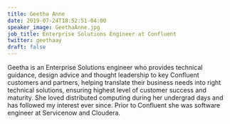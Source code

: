 ```yaml
---
title: Geetha Anne
date: 2019-07-24T18:52:51-04:00
speaker_image: GeethaAnne.jpg
job_title: Enterprise Solutions Engineer at Confluent
twitter: geethaay
draft: false
---
```


Geetha is an Enterprise Solutions engineer who provides technical guidance, design advice and thought leadership to key Confluent customers and partners, helping translate their business needs into right technical solutions, ensuring highest level of customer success and maturity. She loved distributed computing during her undergrad days and has followed my interest ever since. Prior to Confluent she was software engineer at Servicenow and Cloudera.
